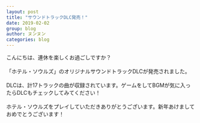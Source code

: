 ```yaml
---
layout: post
title: "サウンドトラックDLC発売！"
date: 2019-02-02
group: blog
author: ヌンヌン
categories: blog
---
```

こんにちは、連休を楽しくお過ごしですか？<br><br>
「ホテル・ソウルズ」のオリジナルサウンドトラックDLCが発売されました。<br><br>
DLCは、計17トラックの曲が収録されています。ゲームをしてBGMが気に入ったらDLCもチェックしてみてください！<br><br>
ホテル・ソウルズをプレイしていただきありがとうございます。新年あけましておめでとうございます！

